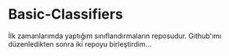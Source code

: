 # Basic-Classifiers

İlk zamanlarımda yaptığım sınıflandırmaların reposudur. Github'ımı düzenledikten sonra iki repoyu birleştirdim...
